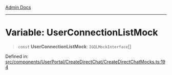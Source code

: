 [Admin Docs](/)

***

# Variable: UserConnectionListMock

> `const` **UserConnectionListMock**: `IGQLMockInterface`[]

Defined in: [src/components/UserPortal/CreateDirectChat/CreateDirectChatMocks.ts:194](https://github.com/PalisadoesFoundation/talawa-admin/blob/main/src/components/UserPortal/CreateDirectChat/CreateDirectChatMocks.ts#L194)
